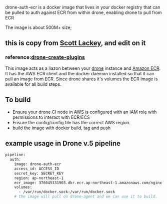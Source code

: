 drone-auth-ecr is a docker image that lives in your docker registry that can be pulled to auth against ECR from within drone, 
enabling drone to pull from ECR

The image is about 500M+ size;
## this is copy from [Scott Lackey](https://github.com/scottlackey), and edit on it

### reference:[drone-create-plugins](http://docs.drone.io/creating-custom-plugins-bash/)
This image acts as a liazon between your [drone](http://readme.drone.io/0.5/) instance and [Amazon ECR](https://aws.amazon.com/ecr/). 
It has the AWS ECR client and the docker daemon installed so that it can pull an image from ECR. Since drone shares it's volumes the 
ECR image is available for all build steps.

To build
---------

- Ensure your drone CI node in AWS is configured with an IAM role with permissions to interact with ECR/ECS
- Ensure the config/config file has the correct AWS region.
- build the image with docker build, tag and push

example usage in Drone v.5 pipeline
-------------
```bash
pipeline:
  auth:
    image: drone-auth-ecr
    access_id: ACCESS_ID
    secret_key: SECRET_KEY
    region: ap-northeast-1
    ecr_image: 376045331903.dkr.ecr.ap-northeast-1.amazonaws.com/nginx:alpine-1.15.2
    volumes:
      - /var/run/docker.sock:/var/run/docker.sock
    # the image will pull on drone-agent and we can use it to build. 
```
